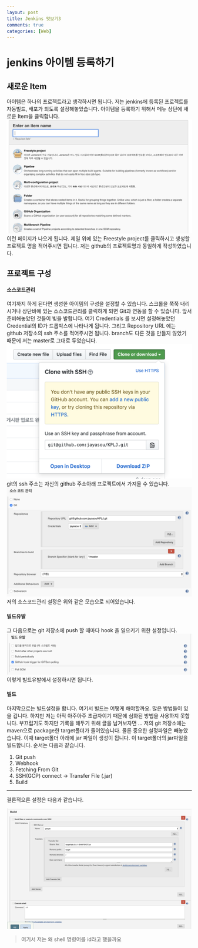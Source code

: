```yaml
---
layout: post
title: Jenkins 맛보기3 
comments: true
categories: [Web]
---
```


# jenkins 아이템 등록하기
## 새로운 Item
아이템은 하나의 프로젝트라고 생각하시면 됩니다. 저는 jenkins에 등록된 프로젝트를 자동빌드, 배포가 되도록 설정해놓았습니다. 아이템을 등록하기 위해서 메뉴 상단에 새로운 Item을 클릭합니다.
![jenkins-new-item](/images/jenkins-new-item.png)
이런 페이지가 나오게 됩니다. 제일 위에 있는 Freestyle project를 클릭하시고 생성할 프로젝트 명을 적어주시면 됩니다. 저는 github의 프로젝트명과 동일하게 작성하였습니다. 
## 프로젝트 구성
#### 소스코드관리
여기까지 하게 된다면 생성한 아이템의 구성을 설정할 수 있습니다. 스크롤을 쭉쭉 내리시거나 상단바에 있는 소스코드관리를 클릭하게 되면 Git과 연동을 할 수 있습니다. 앞서 준비해놓았던 것들이 빛을 발합니다. 여기 Credentials 를 보시면 설정해놓았던 Credential의 ID가 드롭박스에 나타나게 됩니다. 그리고 Repository URL 에는 github 저장소의 ssh 주소를 적어주시면 됩니다. branch도 다른 것을 만들지 않았기 때문에 저는 master로 그대로 두었습니다. 
![jenkins-git-ssh](/images/jenkins-git-ssh.png)
git의 ssh 주소는 자신의 github 주소아래 프로젝트에서 가져올 수 있습니다.
![jenkins-소스코드관리](/images/jenkins-소스코드관리.png)
저의 소스코드관리 설정은 위와 같은 모습으로 되어있습니다.
#### 빌드유발
그 다음으로는 git 저장소에 push 할 때마다 hook 을 일으키기 위한 설정입니다.
![jenkins-빌드유발](/images/jenkins-빌드유발.png)
이렇게 빌드유발에서 설정하시면 됩니다.
#### 빌드
마지막으로는 빌드설정을 합니다. 여기서 빌드는 어떻게 해야할까요. 많은 방법들이 있을 겁니다. 하지만 저는 아직 아주아주 초급자이기 때문에 심화된 방법을 사용하지 못합니다. 부끄럽기도 하지만 기록을 해두기 위해 글을 남겨보자면 ...
저의 git 저장소에는 maven으로 package한 target폴더가 들어있습니다. 물론 중요한 설정파일은 빼놓았습니다. 이때 target폴더 아래에 jar 파일이 생성이 됩니다. 이 target폴더의 jar파일을 빌드합니다. 순서는 다음과 같습니다.
1. Git push
2. Webhook
3. Fetching From Git 
4. SSH(GCP) connect -> Transfer File (.jar)
5. Build
<hr>
결론적으론 설정은 다음과 같습니다.

![jenkins-빌드](/images/jenkins-빌드.png)

> 여기서 저는 왜 shell 명령어를 id라고 했을까요
